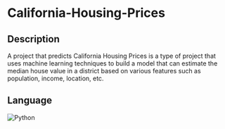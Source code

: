 # California-Housing-Prices

## Description

A project that predicts California Housing Prices is a type of project that uses machine learning techniques to build a model that can estimate the median house value in a district based on various features such as population, income, location, etc.

## Language

![Python](https://img.shields.io/badge/python-3670A0?style=for-the-badge&logo=python&logoColor=ffdd54)
